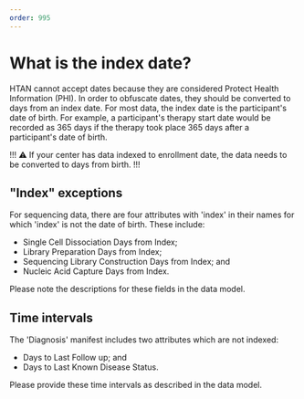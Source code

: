 ```yaml
---
order: 995
---
```


# What is the index date?

HTAN cannot accept dates because they are considered Protect Health Information (PHI). In order to obfuscate dates, they should be converted to days from an index date.  For most data, the index date is the participant's date of birth.  For example, a participant's therapy start date would be recorded as 365 days if the therapy took place 365 days after a participant's date of birth. 

!!!
:warning: If your center has data indexed to enrollment date, the data needs to be converted to days from birth. 
!!!

## "Index" exceptions
For sequencing data, there are four attributes with 'index' in their names for which 'index' is not the date of birth.  These include:

- Single Cell Dissociation Days from Index;
- Library Preparation Days from Index;
- Sequencing Library Construction Days from Index; and
- Nucleic Acid Capture Days from Index.

Please note the descriptions for these fields in the data model.

## Time intervals
The 'Diagnosis' manifest includes two attributes which are not indexed:

- Days to Last Follow up; and
- Days to Last Known Disease Status.

Please provide these time intervals as described in the data model.